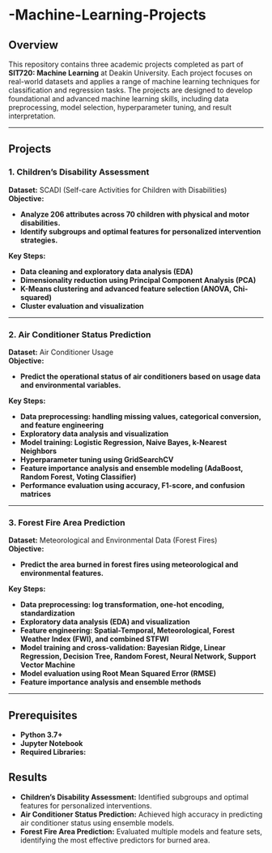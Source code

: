 # -Machine-Learning-Projects

## Overview

This repository contains three academic projects completed as part of **SIT720: Machine Learning** at Deakin University. Each project focuses on real-world datasets and applies a range of machine learning techniques for classification and regression tasks. The projects are designed to develop foundational and advanced machine learning skills, including data preprocessing, model selection, hyperparameter tuning, and result interpretation.

---

## Projects

### 1. Children’s Disability Assessment

**Dataset:** SCADI (Self-care Activities for Children with Disabilities)  
**Objective:**  
- **Analyze 206 attributes across 70 children with physical and motor disabilities.**
- **Identify subgroups and optimal features for personalized intervention strategies.**

**Key Steps:**
- **Data cleaning and exploratory data analysis (EDA)**
- **Dimensionality reduction using Principal Component Analysis (PCA)**
- **K-Means clustering and advanced feature selection (ANOVA, Chi-squared)**
- **Cluster evaluation and visualization**

---

### 2. Air Conditioner Status Prediction

**Dataset:** Air Conditioner Usage  
**Objective:**  
- **Predict the operational status of air conditioners based on usage data and environmental variables.**

**Key Steps:**
- **Data preprocessing: handling missing values, categorical conversion, and feature engineering**
- **Exploratory data analysis and visualization**
- **Model training: Logistic Regression, Naive Bayes, k-Nearest Neighbors**
- **Hyperparameter tuning using GridSearchCV**
- **Feature importance analysis and ensemble modeling (AdaBoost, Random Forest, Voting Classifier)**
- **Performance evaluation using accuracy, F1-score, and confusion matrices**

---

### 3. Forest Fire Area Prediction

**Dataset:** Meteorological and Environmental Data (Forest Fires)  
**Objective:**  
- **Predict the area burned in forest fires using meteorological and environmental features.**

**Key Steps:**
- **Data preprocessing: log transformation, one-hot encoding, standardization**
- **Exploratory data analysis (EDA) and visualization**
- **Feature engineering: Spatial-Temporal, Meteorological, Forest Weather Index (FWI), and combined STFWI**
- **Model training and cross-validation: Bayesian Ridge, Linear Regression, Decision Tree, Random Forest, Neural Network, Support Vector Machine**
- **Model evaluation using Root Mean Squared Error (RMSE)**
- **Feature importance analysis and ensemble methods**

---

## Prerequisites

- **Python 3.7+**
- **Jupyter Notebook**
- **Required Libraries:**

## Results

- **Children’s Disability Assessment:** Identified subgroups and optimal features for personalized interventions.
- **Air Conditioner Status Prediction:** Achieved high accuracy in predicting air conditioner status using ensemble models.
- **Forest Fire Area Prediction:** Evaluated multiple models and feature sets, identifying the most effective predictors for burned area.

